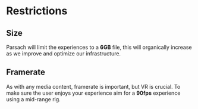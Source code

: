 # Restrictions

## Size
Parsach will limit the experiences to a **6GB** file, this will organically increase as we improve and optimize our infrastructure.

## Framerate
As with any media content, framerate is important, but VR is crucial.
To make sure the user enjoys your experience aim for a **90fps** experience using a mid-range rig.

